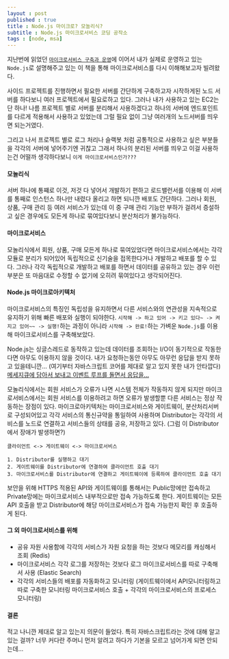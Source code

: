 ```yaml
---
layout : post
published : true
title : Node.js 마이크로? 모놀리식?
subtitle : Node.js 마이크로서비스 코딩 공작소
tags : [node, msa]
---
```


지난번에 읽었던 [`마이크로서비스 구축과 운영`](https://jiggag.github.io/%EB%A7%88%EC%9D%B4%ED%81%AC%EB%A1%9C%EC%84%9C%EB%B9%84%EC%8A%A4/)에 이어서 내가 실제로 운영하고 있는 `Node.js`로 설명해주고 있는 이 책을 통해 마이크로서비스를 다시 이해해보고자 빌려왔다.

사이드 프로젝트를 진행하면서 필요한 서버를 간단하게 구축하고자 시작하게된 노드 서버를 하다보니 여러 프로젝트에서 필요로하고 있다. 그러나 내가 사용하고 있는 EC2는 단 하나!
나름 프로젝트 별로 서버를 분리해서 사용하겠다고 하나의 서버에 엔드포인트를 다르게 적용해서 사용하고 있었는데 그럴 필요 없이 그냥 여러개의 노드서버를 띄우면 되는거였다.

그리고 나서 프로젝트 별로 로그 처리나 슬랙봇 처럼 공통적으로 사용하고 싶은 부분들을 각각의 서버에 넣어주기엔 귀찮고 그래서 하나의 분리된 서버를 띄우고 이걸 사용하는건 어떨까 생각하다보니 `이게 마이크로서비스인가???`

#### 모놀리식
서버 하나에 통쨰로 이것, 저것 다 넣어서 개발하기 편하고 로드밸런서를 이용해 이 서버를 통째로 인스턴스 하나만 내렸다 올리고 하면 되니깐 배포도 간단하다. 그러나 회원, 상품, 구매 관리 등 여러 서비스가 있는데 이 중 구매 관리 기능만 부하가 걸려서 증설하고 싶은 경우에도 모든게 하나로 묶여있다보니 분산처리가 불가능하다.

#### 마이크로서비스
모놀리식에서 회원, 상품, 구매 모든게 하나로 묶여있었다면 마이크로서비스에서는 각각 모듈로 분리가 되어있어 독립적으로 신기술을 접목한다거나 개발하고 배포를 할 수 있다. 그러나 각각 독립적으로 개발하고 배포를 하면서 데이터를 공유하고 있는 경우 이런 부분은 또 마음대로 수정할 수 없기에 오히려 묶여있다고 생각되어진다.

#### Node.js 마이크로아키텍처
마이크로서비스의 특징인 독립성을 유지하면서 다른 서비스와의 연관성을 지속적으로 유지하기 위해 빠른 배포와 실행이 되야한다. `시작해 -> 하고 있어 -> 키고 있다~ -> 켜지고 있어~~ -> 실행!`하는 과정이 아니라 `시작해 -> 완료!`하는 가벼운 `Node.js`를 이용해 마이크로서비스를 구축해보았다.

Node.js는 싱글스레드로 동작하고 있는데 데이터를 조회하는 I/O이 동기적으로 작동한다면 아무도 이용하지 않을 것이다. 내가 요청하는동안 아무도 아무런 응답을 받지 못하고 있을테니깐... (여기부터 자바스크립트 코어를 제대로 알고 있지 못한 내가 안타깝다) [메세지큐에 담아서 보내고 이벤트 루프를 돌면서 응답을...](https://evan-moon.github.io/2019/08/01/nodejs-event-loop-workflow/)

모놀리식에서는 회원 서비스가 오류가 나면 시스템 전체가 작동하지 않게 되지만 마이크로서비스에서는 회원 서비스를 이용하려고 하면 오류가 발생할뿐 다른 서비스는 정상 작동하는 장점이 있다.
마이크로아키텍처는 마이크로서비스와 게이트웨이, 분산처리서버로 구성되어있고 각각 서비스의 통신규약을 통일하여 사용하며 Distributor는 각각의 서비스를 노드로 연결하고 서비스들의 상태를 공유, 저장하고 있다. (그럼 이 Distributor에서 장애가 발생하면?)

```
클라이언트 <-> 게이트웨이 <-> 마이크로서비스

1. Distributor를 실행하고 대기
2. 게이트웨이를 Distributor에 연결하여 클라이언트 호출 대기
3. 마이크로서비스를 Distributor에 연결하고 게이트웨이에 등록하여 클라이언트 호출 대기
```

보안을 위해 HTTPS 적용된 API와 게이트웨이를 통해서는 Public망에만 접속하고 Private망에는 마이크로서비스 내부적으로만 접속 가능하도록 한다.
게이트웨이는 모든 API 호출을 받고 Distributor에 해당 마이크로서비스가 접속 가능한지 확인 후 호출하게 된다.

#### 그 외 마이크로서비스를 위해
- 공유 자원 사용함에 각각의 서비스가 자원 요청을 하는 것보다 메모리를 캐싱해서 조회 (Redis)
- 마이크로서비스 각각 로그를 저장하는 것보다 로그 마이크로서비스를 따로 구축해서 사용 (Elastic Search)
- 각각의 서비스들의 배포를 자동화하고 모니터링 (게이트웨이에서 API모니터링하고 따로 구축한 모니터링 마이크로서비스 호출 + 각각의 마이크로서비스의 프로세스 모니터링)

#### 결론
적고 나니깐 제대로 알고 있는지 의문이 들었다. 특히 자바스크립트라는 것에 대해 알고 있는 걸까?
너무 커다란 주머니 먼저 알려고 하다가 기본을 모르고 넘어가게 되면 안되는데...